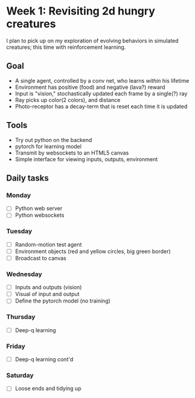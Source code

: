 # Week 1: Revisiting 2d hungry creatures

I plan to pick up on my exploration of evolving behaviors in simulated creatures; this time with reinforcement learning.

## Goal

* A single agent, controlled by a conv net, who learns *within* his lifetime
* Environment has positive (food) and negative (lava?) reward
* Input is "vision," stochastically updated each frame by a single(?) ray
* Ray picks up color(2 colors), and distance
* Photo-receptor has a decay-term that is reset each time it is updated

## Tools

* Try out python on the backend
* pytorch for learning model
* Transmit by websockets to an HTML5 canvas
* Simple interface for viewing inputs, outputs, environment

## Daily tasks

### Monday
- [ ] Python web server
- [ ] Python websockets

### Tuesday
- [ ] Random-motion test agent
- [ ] Environment objects (red and yellow circles, big green border)
- [ ] Broadcast to canvas

### Wednesday
- [ ] Inputs and outputs (vision)
- [ ] Visual of input and output
- [ ] Define the pytorch model (no training)

### Thursday
- [ ] Deep-q learning

### Friday
- [ ] Deep-q learning cont'd

### Saturday
- [ ] Loose ends and tidying up